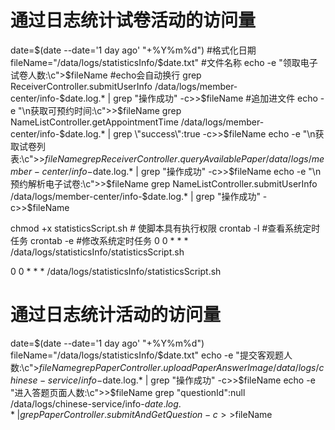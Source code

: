 # 通过日志统计试卷活动的访问量
date=$(date --date='1 day ago' "+%Y%m%d") #格式化日期
fileName="/data/logs/statisticsInfo/$date.txt" #文件名称
echo -e "领取电子试卷人数:\c">$fileName #echo会自动换行
grep ReceiverController.submitUserInfo /data/logs/member-center/info-$date.log.* | grep "操作成功" -c>>$fileName #追加进文件
echo -e "\n获取可预约时间:\c">>$fileName
grep NameListController.getAppointmentTime /data/logs/member-center/info-$date.log.* | grep \"success\":true -c>>$fileName
echo -e "\n获取试卷列表:\c">>$fileName
grep ReceiverController.queryAvailablePaper /data/logs/member-center/info-$date.log.* | grep "操作成功" -c>>$fileName
echo -e "\n预约解析电子试卷:\c">>$fileName
grep NameListController.submitUserInfo /data/logs/member-center/info-$date.log.*  | grep "操作成功" -c>>$fileName

chmod +x statisticsScript.sh # 使脚本具有执行权限
crontab -l #查看系统定时任务
crontab -e #修改系统定时任务
0 0 * * * /data/logs/statisticsInfo/statisticsScript.sh

0 0 * * * /data/logs/statisticsInfo/statisticsScript.sh
# 通过日志统计活动的访问量
date=$(date --date='1 day ago' "+%Y%m%d")
fileName="/data/logs/statisticsInfo/$date.txt"
echo -e "提交客观题人数:\c">$fileName
grep PaperController.uploadPaperAnswerImage /data/logs/chinese-service/info-$date.log.* | grep "操作成功" -c>>$fileName
echo -e "进入答题页面人数:\c">>$fileName
grep \"questionId\":null  /data/logs/chinese-service/info-$date.log.* | grep PaperController.submitAndGetQuestion -c>>$fileName
